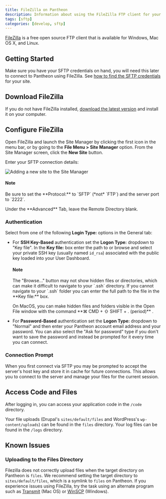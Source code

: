 ```yaml
---
title: FileZilla on Pantheon
description: Information about using the FileZilla FTP client for your Pantheon Drupal or Wordpress site.
tags: [sftp]
categories: [develop, sftp]
---
```


[FileZilla](https://FileZilla-project.org/) is a free open source FTP client that is available for Windows, Mac OS X, and Linux.

## Getting Started

Make sure you have your SFTP credentials on hand, you will need this later to connect to Pantheon using FileZilla. See [how to find the SFTP credentials](/docs/sftp#sftp-connection-information) for your site.

## Download FileZilla

If you do not have FileZilla installed, [download the latest version](https://FileZilla-project.org/) and install it on your computer.

## Configure FileZilla

Open FileZilla  and launch the Site Manager by clicking the first icon in the menu bar, or by going to the **File Menu > Site Manager** option. From the Site Manager screen, click the **New Site** button.

Enter your SFTP connection details:

![Adding a new site to the Site Manager](/docs/assets/images/filezilla-new-site.png "The Filezilla Site Manager")

<div class="alert alert-info" role="alert">
<h4 class="info">Note</h4>
<p markdown="1">
Be sure to set the **Protocol:** to `SFTP` (*not* `FTP`) and the server port to `2222`.
</p>
<p markdown="1">
Under the **Advanced** Tab, leave the Remote Directory blank.
</p>
</div>

### Authentication

Select from one of the following **Login Type:** options in the General tab:

 - For **SSH Key-Based** authentication set the **Logon Type:** dropdown to "Key file". In the **Key file:** box enter the path to or browse and select your private SSH key (usually named `id_rsa`) associated with the public key loaded into your User Dashboard.

    <div class="alert alert-info" role="alert">
    <h4 class="info">Note</h4>
    <p markdown="1">
    The "Browse..." button may not show hidden files or directories, which can make it difficult to navigate to your `.ssh` directory. If you cannot navigate to your `.ssh` folder you can enter the full path to the file in the **Key file:** box.
    </p>
    <p markdown="1">
    On MacOS, you can make hidden files and folders visible in the Open File window with the command **⌘ CMD + ⇧ SHIFT + . (period)** .
    </p>
    </div>

 - For **Password-Based** authentication set the **Logon Type:** dropdown to "Normal" and then enter your Pantheon account email address and your password. You can also select the "Ask for password" type if you don't want to save the password and instead be prompted for it every time you can connect.

### Connection Prompt

When you first connect via SFTP you may be prompted to accept the server's host key and store it in cache for future connections. This allows you to connect to the server and manage your files for the current session.

## Access Code and Files

After logging in, you can access your application code in the `/code` directory.

Your file uploads (Drupal's `sites/default/files` and WordPress's `wp-content/uploads`) can be found in the `files` directory.  Your log files can be found in the `/logs` directory.

## Known Issues

### Uploading to the Files Directory
Filezilla does not correctly upload files when the target directory on Pantheon is `files`. We recommend setting the target directory to `sites/default/files`, which is a symlink to `files` on Pantheon. If you experience issues using FileZilla, try the task using an alternate program such as [Transmit](https://panic.com/transmit/) (Mac OS) or [WinSCP](/docs/winscp) (Windows).
